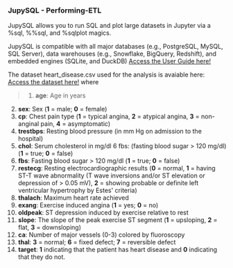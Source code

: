 ### JupySQL - Performing-ETL

JupySQL allows you to run SQL and plot large datasets in Jupyter via a %sql, %%sql, and %sqlplot magics. 

JupySQL is compatible with all major databases (e.g., PostgreSQL, MySQL, SQL Server), data warehouses (e.g., Snowflake, BigQuery, Redshift), and embedded engines (SQLite, and DuckDB) [Access the User Guide here!](https://jupysql.ploomber.io/en/latest/quick-start.html)

The dataset heart_disease.csv used for the analysis is avaiable here:  [Access the dataset here!](https://github.com/mfigueiro/JupySQL---Performing-ETL/blob/main/heart_disease.csv) where

> 1. **age**: Age in years
2. **sex**: Sex (**1** = male; **0** = female)
3. **cp**: Chest pain type (**1** = typical angina, **2** = atypical angina, **3** = non-anginal pain, **4** = asymptomatic)
4. **trestbps**: Resting blood pressure (in mm Hg on admission to the hospital)
5. **chol**: Serum cholesterol in mg/dl 6 fbs: (fasting blood sugar > 120 mg/dl) (**1** = true; **0** = false)
6. **fbs**: Fasting blood sugar > 120 mg/dl (**1** = true; **0** = false)
7. **restecg**: Resting electrocardiographic results (**0** = normal, **1** = having ST-T wave abnormality (T wave inversions and/or ST elevation or depression of > 0.05 mV), **2** = showing probable or definite left ventricular hypertrophy by Estes' criteria)
8. **thalach**: Maximum heart rate achieved
9. **exang**: Exercise induced angina (**1** = yes; **0** = no)
10. **oldpeak**: ST depression induced by exercise relative to rest
11. **slope**: The slope of the peak exercise ST segment (**1** = upsloping, **2** = flat, **3** = downsloping)
12. **ca**: Number of major vessels (0-3) colored by fluoroscopy
13. **thal**: **3** = normal; **6** = fixed defect; **7** = reversible defect  
14. **target**: **1** indicating that the patient has heart disease and **0** indicating that they do not.
